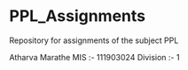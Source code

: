 # PPL_Assignments
Repository for assignments of the subject PPL

Atharva Marathe
MIS :- 111903024
Division :- 1

